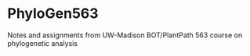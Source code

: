 # PhyloGen563
Notes and assignments from UW-Madison BOT/PlantPath 563 course on phylogenetic analysis



